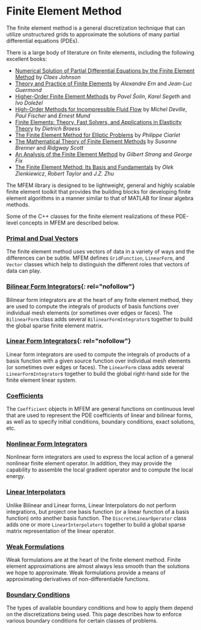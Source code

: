 # Finite Element Method

The finite element method is a general discretization technique that can utilize
unstructured grids to approximate the solutions of many partial differential
equations (PDEs).

There is a large body of literature on finite elements, including the
following excellent books:

- [Numerical Solution of Partial Differential Equations by the Finite Element Method](https://www.amazon.com/dp/048646900X) by *Claes Johnson*
- [Theory and Practice of Finite Elements](https://www.amazon.com/dp/144191918X) by *Alexandre Ern* and *Jean-Luc Guermond*
- [Higher-Order Finite Element Methods](https://www.amazon.com/dp/158488438X) by *Pavel Šolín*, *Karel Segeth* and *Ivo Doležel*
- [High-Order Methods for Incompressible Fluid Flow](https://www.amazon.com/dp/0521453097) by *Michel Deville*, *Paul Fischer* and *Ernest Mund*
- [Finite Elements: Theory, Fast Solvers, and Applications in Elasticity Theory](https://www.amazon.com/dp/0521705185) by *Dietrich Braess*
- [The Finite Element Method for Elliptic Problems](http://epubs.siam.org/doi/book/10.1137/1.9780898719208) by *Philippe Ciarlet*
- [The Mathematical Theory of Finite Element Methods](http://www.springer.com/us/book/9780387759333) by *Susanne Brenner* and *Ridgway Scott*
- [An Analysis of the Finite Element Method](https://www.amazon.com/dp/0980232708) by *Gilbert Strang* and *George Fix*
- [The Finite Element Method: Its Basis and Fundamentals](https://www.amazon.com/dp/1856176339/) by *Olek Zienkiewicz*, *Robert Taylor* and *J.Z. Zhu*

The MFEM library is designed to be lightweight, general and highly scalable
finite element toolkit that provides the building blocks for developing finite
element algorithms in a manner similar to that of MATLAB for linear algebra
methods.

Some of the C++ classes for the finite element realizations of these
PDE-level concepts in MFEM are described below.

### [Primal and Dual Vectors](pri-dual-vec.md)

The finite element method uses vectors of data in a variety of ways and the
differences can be subtle.  MFEM defines `GridFunction`, `LinearForm`, and
`Vector` classes which help to distinguish the different roles that vectors of
data can play.

### [Bilinear Form Integrators](bilininteg.md){: rel="nofollow"}

Bilinear form integrators are at the heart of any finite element method, they
are used to compute the integrals of products of basis functions over individual
mesh elements (or sometimes over edges or faces).  The `BilinearForm` class adds
several `BilinearFormIntegrator`s together to build the global sparse finite
element matrix.

### [Linear Form Integrators](lininteg.md){: rel="nofollow"}

Linear form integrators are used to compute the integrals of products of a basis
function with a given source function over individual mesh elements (or
sometimes over edges or faces).  The `LinearForm` class adds several
`LinearFormIntegrator`s together to build the global right-hand side for the
finite element linear system.

### [Coefficients](coefficient.md)

The `Coefficient` objects in MFEM are general functions on continuous level that
are used to represent the PDE coefficients of linear and bilinear forms, as well
as to specify initial conditions, boundary conditions, exact solutions, etc.

### [Nonlinear Form Integrators](nonlininteg.md)

Nonlinear form integrators are used to express the local action of a general
nonlinear finite element operator. In addition, they may provide the capability
to assemble the local gradient operator and to compute the local energy.

### [Linear Interpolators](lininterp.md)

Unlike Bilinear and Linear forms, Linear Interpolators do not perform
integrations, but project one basis function (or a
linear function of a basis function) onto another basis function.  The
`DiscreteLinearOperator` class adds one or more `LinearInterpolators`
together to build a global sparse matrix representation of the linear
operator.

### [Weak Formulations](fem_weak_form.md)

Weak formulations are at the heart of the finite element method.
Finite element approximations are almost always less smooth than the
solutions we hope to approximate.  Weak formulations provide a means
of approximating derivatives of non-differentiable functions.

### [Boundary Conditions](fem_bc.md)

The types of available boundary conditions and how to apply them
depend on the discretizations being used. This page describes how
to enforce various boundary conditions for certain classes of
problems.
